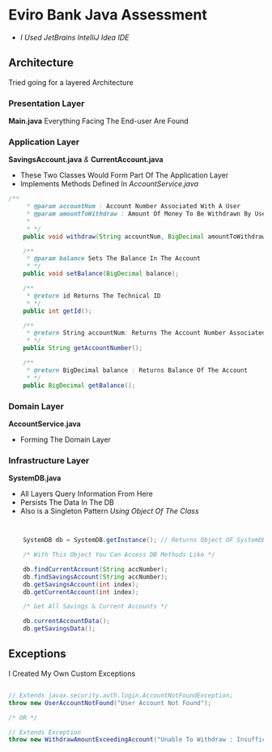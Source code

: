 # Eviro Bank Java Assessment

- *I Used JetBrains IntelliJ Idea IDE*

## Architecture

Tried going for a layered Architecture

### Presentation Layer

**Main.java**
Everything Facing The End-user Are Found

### Application Layer

**SavingsAccount.java** *&* **CurrentAccount.java**
- These Two Classes Would Form Part Of The Application Layer
- Implements Methods Defined In *AccountService.java*

```java
/**
     * @param accountNum : Account Number Associated With A User
     * @param amountToWithdraw : Amount Of Money To Be Withdrawn By User
     *
     * */
    public void withdraw(String accountNum, BigDecimal amountToWithdraw);

    /**
     * @param balance Sets The Balance In The Account
     * */
    public void setBalance(BigDecimal balance);

    /**
     * @return id Returns The Technical ID
     * */
    public int getId();

    /**
     * @return String accountNum: Returns The Account Number Associated With The Account
     * */
    public String getAccountNumber();

    /**
     * @return BigDecimal balance : Returns Balance Of The Account
     * */
    public BigDecimal getBalance();
```

### Domain Layer

**AccountService.java**

- Forming The Domain Layer

### Infrastructure Layer

**SystemDB.java**

- All Layers Query Information From Here
- Persists The Data In The DB
- Also is a Singleton Pattern
*Using Object Of The Class*
```java


	SystemDB db = SystemDB.getInstance(); // Returns Object OF SystemDB

	/* With This Object You Can Access DB Methods Like */

	db.findCurrentAccount(String accNumber);
	db.findSavingsAccount(String accNumber);
	db.getSavingsAccount(int index);
	db.getCurrentAccount(int index);

	/* Get All Savings & Current Accounts */

	db.currentAccountData();
	db.getSavingsData();

```

## Exceptions

I Created My Own Custom Exceptions

```java

// Extends javax.security.auth.login.AccountNotFoundException;
throw new UserAccountNotFound("User Account Not Found"); 

/* OR */

// Extends Exception
throw new WithdrawAmountExceedingAccount("Unable To Withdraw : Insufficient Funds");
```

